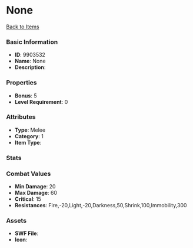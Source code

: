 # None



[Back to Items](../items.md)

### Basic Information

- **ID**: 9903532
- **Name**: None
- **Description**: 

### Properties

- **Bonus**: 5
- **Level Requirement**: 0

### Attributes

- **Type**: Melee
- **Category**: 1
- **Item Type**: 

### Stats


### Combat Values

- **Min Damage**: 20
- **Max Damage**: 60
- **Critical**: 15
- **Resistances**: Fire,-20,Light,-20,Darkness,50,Shrink,100,Immobility,300

### Assets

- **SWF File**: 
- **Icon**: 

